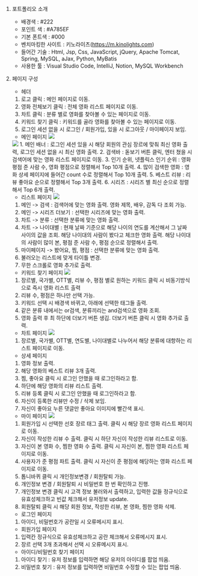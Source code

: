 1. 포트폴리오 소개
   - 배경색 : #222
   - 포인트 색 : #A785EF
   - 기본 폰트색 : #000
   - 벤치마킹한 사이트 : 키노라이츠(https://m.kinolights.com)
   - 들어간 기술 : Html, Jsp, Css, JavaScript, jQuery, Apache Tomcat, Spring, MySQL, aJax, Python, MyBatis
   - 사용한 툴 : Visual Studio Code, IntelliJ, Notion, MySQL Workbench

2. 페이지 구성
   - 헤더
	1. 로고 클릭 : 메인 페이지로 이동.
	2. 영화 전체보기 클릭 : 전체 영화 리스트 페이지로 이동.
	3. 차트 클릭 : 분류 별로 영화를 찾아볼 수 있는 페이지로 이동.
	4. 키워드 찾기 클릭 : 키워드를 골라 영화를 찾아볼 수 있는 페이지로 이동.
	5. 로그인 세션 없을 시 로그인 / 회원가입, 있을 시 로그아웃 / 마이페이지 보임.

   - 메인 페이지
        <img src = "https://github.com/songyouyoung/movieLike/assets/144079150/d8c73b20-2639-44d3-b2ae-3ee66f73f06e">
	<img src = "https://github.com/songyouyoung/movieLike/assets/144079150/57980a38-b8cb-4e6c-b25c-31fb6d9bdae9">
	1. 메인 배너 : 로그인 세션 있을 시 해당 회원의 관심 장르에 맞춰 최신 영화 출력, 로그인 세션 없을 시 최신 영화 출력.
	2. 검색바 : 돋보기 버튼 클릭, 엔터 쳤을 시 검색어에 맞는 영화 리스트 페이지로 이동.
	3. 인기 순위, 넷플릭스 인기 순위 : 영화 평점 준 사람 수, 영화 평점으로 정렬해서 Top 10개 출력.
	4. 많이 검색한 영화 : 영화 상세 페이지에 들어간 count 수로 정렬해서 Top 10개 출력.
	5. 베스트 리뷰 : 리뷰 좋아요 순으로 정렬해서 Top 3개 출력.
	6. 시리즈 : 시리즈 별 최신 순으로 정렬해서 Top 6개 출력.

   - 리스트 페이지
     	<img src = "https://github.com/songyouyoung/movieLike/assets/144079150/b11a99dc-6147-44fb-9732-6dd98d793435">
	1. 메인 -> 검색 : 검색어에 맞는 영화 출력. 영화 제목, 배우, 감독 다 조회 가능. 
	2. 메인 -> 시리즈 더보기 : 선택한 시리즈에 맞는 영화 출력. 
	3. 차트 -> 분류 : 선택한 분류에 맞는 영화 출력. 
	4. 차트 -> 나이대별 : 현재 날짜 기준으로 해당 나이의 연도를 계산해서 그 날짜 사이의 값을 조회. 
			   해당 나이대의 사람이 봤다고 체크한 영화 출력. 
			   해당 나이대의 사람이 많이 본, 평점 준 사람 수, 평점 순으로 정렬해서 출력.
	5. 마이페이지 -> 봤어요, 찜, 평점 : 선택한 분류에 맞는 영화 출력. 
	6. 불러오는 리스트에 맞게 타이틀 변경.
	7. 무한 스크롤로 영화 추가로 출력. 

   - 키워드 찾기 페이지
     	<img src = "https://github.com/songyouyoung/movieLike/assets/144079150/0f50f109-4d7a-41e8-8282-4fb88cef9a0b">
	1. 장르별, 국가별, OTT별, 리뷰 수, 평점 별로 원하는 키워드 클릭 시 비동기방식으로 즉시 영화 리스트 출력
	2. 리뷰 수, 평점은 하나만 선택 가능. 
	3. 키워드 선택 시 배경색 바뀌고, 아래에 선택한 태그들 출력. 
	4. 같은 분류 내에서는 or검색, 분류끼리는 and검색으로 영화 조회. 
	5. 영화 출력 후 최 하단에 더보기 버튼 생김. 더보기 버튼 클릭 시 영화 추가로 출력. 

   - 차트 페이지
     	<img src = "https://github.com/songyouyoung/movieLike/assets/144079150/7524279a-14b8-432d-8efe-94bb3c547941">
	1. 장르별, 국가별, OTT별, 연도별, 나이대별로 나누어서 해당 분류에 대항하는 리스트 페이지로 이동. 

   - 상세 페이지
	1. 영화 정보 출력. 
	2. 해당 영화의 베스트 리뷰 3개 출력. 
	3. 찜, 좋아요 클릭 시 로그인 안했을 때 로그인하라고 함. 
	4. 하단에 해당 영화의 리뷰 리스트 출력. 
	5. 리뷰 등록 클릭 시 로그인 안했을 때 로그인하라고 함.
	6. 자신이 등록한 리뷰만 수정 / 삭제 보임. 
	7. 자신이 좋아요 누른 댓글만 좋아요 이미지에 빨간색 표시. 

   - 마이 페이지
     	<img src = "https://github.com/songyouyoung/movieLike/assets/144079150/82f035a5-978f-4bc4-99c5-470fa69ef5d4">
	1. 회원가입 시 선택한 선호 장르 태그 출력. 클릭 시 해당 장르 영화 리스트 페이지로 이동.
	2. 자신이 작성한 리뷰 수 출력. 클릭 시 하단 자신이 작성한 리뷰 리스트로 이동.
	3. 자신이 본 영화 수, 찜한 영화 수 출력. 클릭 시 자신이 본, 찜한 영화 리스트 페이지로 이동. 
	4. 사용자가 준 평점 파트 출력. 클릭 시 자신이 준 평점에 해당하는 영화 리스트 페이지로 이동. 
	5. 톱니바퀴 클릭 시 개인정보변경 / 회원탈퇴 가능. 
	6. 개인정보 변경 / 회원탈퇴 시 비밀번호 한 번 확인하고 진행. 
	7. 개인정보 변경 클릭 시 고객 정보 불러와서 출력하고, 입력한 값들 정규식으로 유효성체크하고 빈값 체크해서 유저정보 update. 
	8. 회원탈퇴 클릭 시 해당 회원 정보, 작성한 리뷰, 본 영화, 찜한 영화 삭제. 

   - 로그인 페이지
	1. 아이디, 비밀번호가 공란일 시 오류메시지 표시.

   - 회원가입 페이지
	1. 입력칸 정규식으로 유효성체크하고 공란 체크해서 오류메시지 표시.
	2. 장르 선택 3개 초과해서 선택 시 오류메시지 표시.

   - 아이디/비밀번호 찾기 페이지
	1. 아이디 찾기 : 유저 정보를 입력하면 해당 유저의 아이디를 팝업 띄움.
	2. 비밀번호 찾기 : 유저 정보를 입력하면 비밀번호 수정할 수 있는 팝업 띄움.
